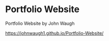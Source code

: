 # Portfolio Website

Portfolio Website by John Waugh

https://johnwaugh1.github.io/Portfolio-Website/
